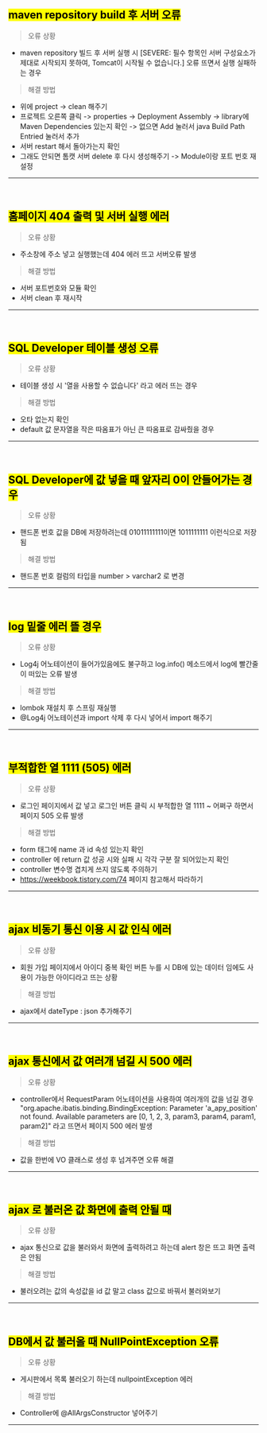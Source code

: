 <mark>maven repository build 후 서버 오류</mark>
---

> 오류 상황
- maven repository 빌드 후 서버 실행 시 [SEVERE: 필수 항목인 서버 구성요소가 제대로 시작되지 못하여, Tomcat이 시작될 수 없습니다.] 오류 뜨면서 실행 실패하는 경우

> 해결 방법
- 위에 project -> clean 해주기
- 프로젝트 오른쪽 클릭 -> properties -> Deployment Assembly -> library에 Maven Dependencies 있는지 확인 
-> 없으면 Add 눌러서 java Build Path Entried 눌러서 추가
- 서버 restart 해서 돌아가는지 확인
- 그래도 안되면 톰캣 서버 delete 후 다시 생성해주기 -> Module이랑 포트 번호 재설정

***
<br>

<mark>홈페이지 404 출력 및 서버 실행 에러</mark>
---

> 오류 상황
- 주소창에 주소 넣고 실행했는데 404 에러 뜨고 서버오류 발생

> 해결 방법
- 서버 포트번호와 모듈 확인 
- 서버 clean 후 재시작

***
<br>

<mark>SQL Developer 테이블 생성 오류</mark>
---

> 오류 상황
- 테이블 생성 시 '열을 사용할 수 없습니다' 라고 에러 뜨는 경우

> 해결 방법
- 오타 없는지 확인
- default 값 문자열을 작은 따옴표가 아닌 큰 따옴표로 감싸줬을 경우

***
<br>

<mark>SQL Developer에 값 넣을 때 앞자리 0이 안들어가는 경우</mark>
---

> 오류 상황
- 핸드폰 번호 값을 DB에 저장하려는데 01011111111이면 1011111111 이런식으로 저장됨

> 해결 방법
- 핸드폰 번호 컬럼의 타입을 number > varchar2 로 변경

***
<br>

<mark>log 밑줄 에러 뜰 경우</mark>
---

> 오류 상황
- Log4j 어노테이션이 들어가있음에도 불구하고 log.info() 메소드에서 log에 빨간줄이 떠있는 오류 발생
> 해결 방법
- lombok 재설치 후 스프링 재실행
- @Log4j 어노테이션과 import 삭제 후 다시 넣어서 import 해주기
***
<br>

<mark>부적합한 열 1111 (505) 에러</mark>
---

> 오류 상황
- 로그인 페이지에서 값 넣고 로그인 버튼 클릭 시 부적합한 열 1111 ~ 어쩌구 하면서 페이지 505 오류 발생
> 해결 방법
- form 태그에 name 과 id 속성 있는지 확인
- controller 에 return 값 성공 시와 실패 시 각각 구분 잘 되어있는지 확인
- controller 변수명 겹치게 쓰지 않도록 주의하기
- https://weekbook.tistory.com/74 페이지 참고해서 따라하기
***
<br>

<mark>ajax 비동기 통신 이용 시 값 인식 에러</mark>
---

> 오류 상황
- 회원 가입 페이지에서 아이디 중복 확인 버튼 누를 시 DB에 있는 데이터 임에도 사용이 가능한 아이디라고 뜨는 상황
> 해결 방법
- ajax에서 dateType : json 추가해주기
***
<br>

<mark>ajax 통신에서 값 여러개 넘길 시 500 에러</mark>
---

> 오류 상황
- controller에서 RequestParam 어노테이션을 사용하여 여러개의 값을 넘길 경우 "org.apache.ibatis.binding.BindingException: Parameter 'a_apy_position' not found. Available parameters are [0, 1, 2, 3, param3, param4, param1, param2]" 라고 뜨면서 페이지 500 에러 발생
> 해결 방법
- 값을 한번에 VO 클래스로 생성 후 넘겨주면 오류 해결
***
<br>

<mark>ajax 로 불러온 값 화면에 출력 안될 때</mark>
---

> 오류 상황
- ajax 통신으로 값을 불러와서 화면에 출력하려고 하는데 alert 창은 뜨고 화면 출력은 안됨

> 해결 방법
- 불러오려는 값의 속성값을 id 값 말고 class 값으로 바꿔서 불러와보기

***
<br>

<mark>DB에서 값 불러올 때 NullPointException 오류</mark>
---

> 오류 상황
- 게시판에서 목록 불러오기 하는데 nullpointException 에러

> 해결 방법
- Controller에 @AllArgsConstructor 넣어주기

***
<br>